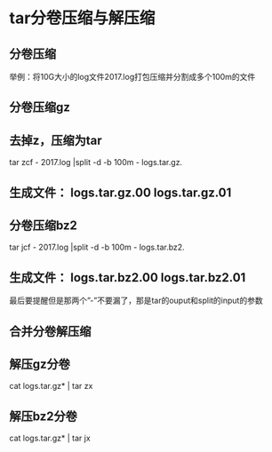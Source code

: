 # tar分卷压缩与解压缩

## 分卷压缩

举例：将10G大小的log文件2017.log打包压缩并分割成多个100m的文件

## 分卷压缩gz

## 去掉z，压缩为tar

tar zcf - 2017.log \|split -d -b 100m - logs.tar.gz.

## 生成文件： logs.tar.gz.00 logs.tar.gz.01

## 分卷压缩bz2

tar jcf - 2017.log \|split -d -b 100m - logs.tar.bz2.

## 生成文件： logs.tar.bz2.00 logs.tar.bz2.01

最后要提醒但是那两个”-”不要漏了，那是tar的ouput和split的input的参数

## 合并分卷解压缩

## 解压gz分卷

cat logs.tar.gz\* \| tar zx

## 解压bz2分卷

cat logs.tar.gz\* \| tar jx

